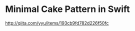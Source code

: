 Minimal Cake Pattern in Swift
==============================

http://qiita.com/yyu/items/193cb9fd782d226f50fc
